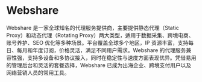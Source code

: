 # Webshare
Webshare 是一家全球知名的代理服务提供商，主要提供静态代理（Static Proxy）和动态代理（Rotating Proxy）两大类型，适用于数据采集、跨境电商、账号养护、SEO 优化等多种场景。平台覆盖全球多个地区，IP 资源丰富，支持每日、每月和年度订阅，价格灵活，满足不同用户需求。Webshare 的代理服务兼容性强，支持多设备和多协议接入，同时在稳定性与速度方面表现优异。凭借易用的管理后台和灵活的套餐选择，Webshare 已成为出海企业、跨境支付用户以及网络营销人员的常用工具。
